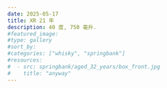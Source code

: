 ```yaml
---
date: 2025-05-17
title: XR 21 年
description: 40 度, 750 毫升.
#featured_image: 
#type: gallery
#sort_by: 
#categories: ["whisky", "springbank"]
#resources:
#  - src: springbank/aged_32_years/box_front.jpg
#    title: "anyway"
---
```

